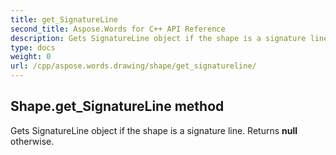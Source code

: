 ```yaml
---
title: get_SignatureLine
second_title: Aspose.Words for C++ API Reference
description: Gets SignatureLine object if the shape is a signature line. Returns null otherwise. 
type: docs
weight: 0
url: /cpp/aspose.words.drawing/shape/get_signatureline/
---
```

## Shape.get_SignatureLine method


Gets SignatureLine object if the shape is a signature line. Returns **null** otherwise. 

